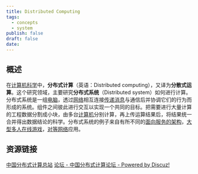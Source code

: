 ```yaml
---
title: Distributed Computing
tags:
  - concepts
  - system
publish: false
draft: false
date:
---
```


## 概述

在[计算机科学](https://zh.wikipedia.org/wiki/%E8%A8%88%E7%AE%97%E6%A9%9F%E7%A7%91%E5%AD%B8 "计算机科学")中，**分布式计算**（英语：Distributed computing），又译为**分散式运算**。这个研究领域，主要研究**分布式系统**（Distributed system）如何进行计算。分布式系统是一组[电脑](https://zh.wikipedia.org/wiki/%E9%9B%BB%E5%AD%90%E8%A8%88%E7%AE%97%E6%A9%9F "电子计算机")，透过[网络](https://zh.wikipedia.org/wiki/%E8%A8%88%E7%AE%97%E6%A9%9F%E7%B6%B2%E7%B5%A1 "计算机网络")相互连接[传递消息](https://zh.wikipedia.org/wiki/%E8%A8%8A%E6%81%AF%E5%82%B3%E9%81%9E_(%E8%BB%9F%E9%AB%94) "消息传递 (软件)")与通信后并协调它们的行为而形成的系统。组件之间彼此进行交互以实现一个共同的目标。把需要进行大量计算的工程数据分割成小块，由多台[计算机](https://zh.wikipedia.org/wiki/%E9%9B%BB%E5%AD%90%E8%A8%88%E7%AE%97%E6%A9%9F "电子计算机")分别计算，再上传运算结果后，将结果统一合并得出数据结论的科学。分布式系统的例子来自有所不同的[面向服务的架构](https://zh.wikipedia.org/wiki/%E9%9D%A2%E5%90%91%E6%9C%8D%E5%8A%A1%E7%9A%84%E6%9E%B6%E6%9E%84 "面向服务的架构")，[大型多人在线游戏](https://zh.wikipedia.org/wiki/%E5%A4%A7%E5%9E%8B%E5%A4%9A%E4%BA%BA%E7%B7%9A%E4%B8%8A%E9%81%8A%E6%88%B2 "大型多人在线游戏")，[对等网络](https://zh.wikipedia.org/wiki/%E5%AF%B9%E7%AD%89%E7%BD%91%E7%BB%9C "对等网络")应用。


## 资源链接

[中国分布式计算总站](https://www.equn.com/wiki/%E9%A6%96%E9%A1%B5)
[论坛 -  中国分布式计算论坛 -  Powered by Discuz!](https://www.equn.com/forum/)

